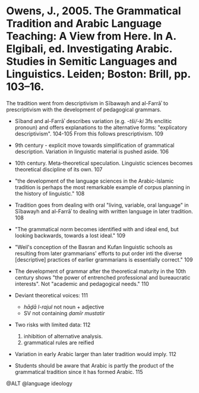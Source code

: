 # Owens, J., 2005. The Grammatical Tradition and Arabic Language Teaching: A View from Here. In A. Elgibali, ed. Investigating Arabic. Studies in Semitic Languages and Linguistics. Leiden; Boston: Brill, pp. 103–16.

The tradition went from descriptivism in Sībawayh and al-Farrāʾ to prescriptivism with the development of pedagogical grammars.

- Sīband and al-Farrāʾ describes variation (e.g. *-tši/-ki* 3fs enclitic pronoun) and offers explanations to the alternative forms: "explicatory descriptivism". 104-105 From this follows prescriptivism. 109

- 9th century - explicit move towards simplification of grammatical description. Variation in linguistic material is pushed aside. 106

- 10th century. Meta-theoretical speculation. Linguistic sciences becomes theoretical discipline of its own. 107

- "the development of the language sciences in the Arabic-Islamic tradition is perhaps the most remarkable example of corpus planning in the history of linguistic." 108 

- Tradition goes from dealing with oral "living, variable, oral language" in Sībawayh and al-Farrāʾ to dealing with written language in later tradition. 108

- "The grammatical norm becomes identified with and ideal end, but looking backwards, towards a lost ideal." 109

- "Weil's conception of the Basran and Kufan linguistic schools as resulting from later grammarians' efforts to put order inti the diverse [descriptive] practices of earlier grammarians is essentially correct." 109

- The development of grammar after the theoretical maturity in the 10th century shows "the power of entrenched professional and bureaucratic interests". Not "academic and pedagogical needs." 110

- Deviant theoretical voices: 111
    - *hāḏā l-rajul* not noun + adjective
    - SV not containing *ḍamīr mustatir*

- Two risks with limited data: 112
    1. inhibition of alternative analysis.
    2. grammatical rules are reified

- Variation in early Arabic larger than later tradition would imply. 112

- Students should be aware that Arabic is partly the product of the grammatical tradition since it has formed Arabic. 115

@ALT
@language ideology
